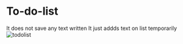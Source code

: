 
# To-do-list
It does not save any text written 
It just addds text on list temporarily
![todolist](https://user-images.githubusercontent.com/71884601/118267682-2a467f00-b4dc-11eb-98d1-494bc44a43ad.PNG)
